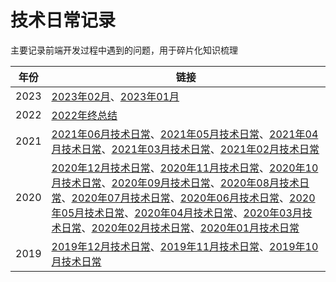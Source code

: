 # 技术日常记录

主要记录前端开发过程中遇到的问题，用于碎片化知识梳理

年份 | 链接
--- | ---
2023 | [2023年02月](./2023-02.md)、[2023年01月](./2023-01.md)
2022 | [2022年终总结](./2022.md)
2021 | [2021年06月技术日常](./2021-06.md)、[2021年05月技术日常](./2021-05.md)、[2021年04月技术日常](./2021-04.md)、[2021年03月技术日常](./2021-03.md)、[2021年02月技术日常](./2021-02.md)
2020 | [2020年12月技术日常](./2020-12.md)、[2020年11月技术日常](./2020-11.md)、[2020年10月技术日常](./2020-10.md)、[2020年09月技术日常](./2020-09.md)、[2020年08月技术日常](./2020-08.md)、[2020年07月技术日常](./2020-07.md)、[2020年06月技术日常](./2020-06.md)、[2020年05月技术日常](./2020-05.md)、[2020年04月技术日常](./2020-04.md)、[2020年03月技术日常](./2020-03.md)、[2020年02月技术日常](./2020-02.md)、[2020年01月技术日常](./2020-01.md)
2019 | [2019年12月技术日常](./2019-12.md)、[2019年11月技术日常](./2019-11.md)、[2019年10月技术日常](./2019-10.md)
